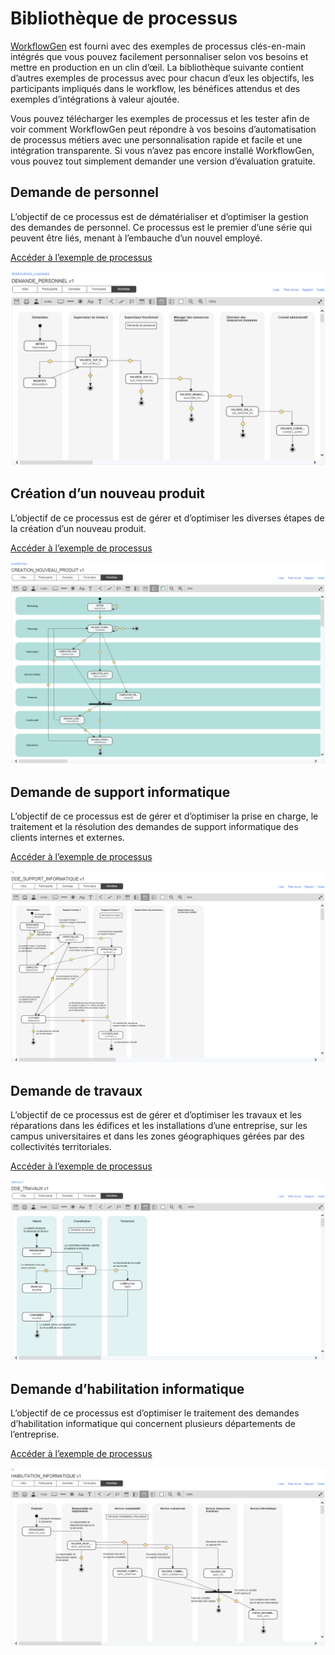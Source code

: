# Bibliothèque de processus

[WorkflowGen](https://www.workflowgen.com/fr) est fourni avec des exemples de processus clés-en-main intégrés que vous pouvez facilement personnaliser selon vos besoins et mettre en production en un clin d’œil. La bibliothèque suivante contient d’autres exemples de processus avec pour chacun d’eux les objectifs, les participants impliqués dans le workflow, les bénéfices attendus et des exemples d’intégrations à valeur ajoutée.

Vous pouvez télécharger les exemples de processus et les tester afin de voir comment WorkflowGen peut répondre à vos besoins d’automatisation de processus métiers avec une personnalisation rapide et facile et une intégration transparente. Si vous n’avez pas encore installé WorkflowGen, vous pouvez tout simplement demander une version d’évaluation gratuite.

## Demande de personnel

L’objectif de ce processus est de dématérialiser et d’optimiser la gestion des demandes de personnel. Ce processus est le premier d’une série qui peuvent être liés, menant à l’embauche d’un nouvel employé.

[Accéder à l’exemple de processus](processus/demande-personnel/README.md)

![Workflow Demande de personnel](processus/demande-personnel/assets/demande-personnel-workflow.png)

## Création d’un nouveau produit

L’objectif de ce processus est de gérer et d’optimiser les diverses étapes de la création d’un nouveau produit.

[Accéder à l’exemple de processus](processus/creation-produit/README.md)

![Workflow Création d'un nouveau produit](processus/creation-produit/assets/creation-nouveau-produit-workflow.png)

## Demande de support informatique

L’objectif de ce processus est de gérer et d’optimiser la prise en charge, le traitement et la résolution des demandes de support informatique des clients internes et externes.

[Accéder à l’exemple de processus](processus/demande-support-informatique/README.md)

![Workflow Demande de support informatique](processus/demande-support-informatique/assets/demande-support-informatique-workflow.png)

## Demande de travaux

L’objectif de ce processus est de gérer et d’optimiser les travaux et les réparations dans les édifices et les installations d’une entreprise, sur les campus universitaires et dans les zones géographiques gérées par des collectivités territoriales.

[Accéder à l’exemple de processus](processus/demande-travaux/README.md)

![Workflow Demande de travaux](processus/demande-travaux/assets/demande-travaux-workflow.png)

## Demande d’habilitation informatique

L’objectif de ce processus est d’optimiser le traitement des demandes d’habilitation informatique qui concernent plusieurs départements de l’entreprise.

[Accéder à l’exemple de processus](processus/demande-habilitation-informatique/README.md)

![Workflow Demande d’habilitation informatique](processus/demande-habilitation-informatique/assets/habilitation-informatique-workflow.png)
